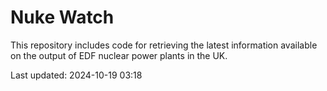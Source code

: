 # Nuke Watch

This repository includes code for retrieving the latest information available on the output of EDF nuclear power plants in the UK.

Last updated: 2024-10-19 03:18